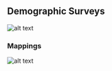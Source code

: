 ## Demographic Surveys




![alt text](https://storage.googleapis.com/pollfish-images/demographic.png)

### Mappings

![alt text](https://storage.googleapis.com/pollfish-images/gender.png)
